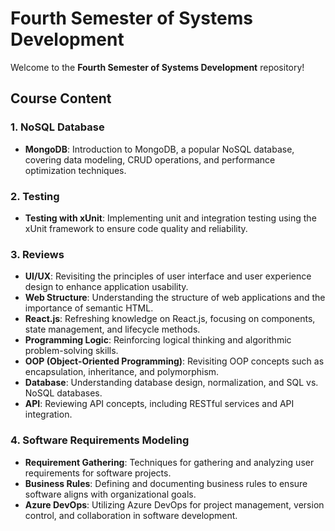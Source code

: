 # Fourth Semester of Systems Development

Welcome to the **Fourth Semester of Systems Development** repository! 

## Course Content

### 1. NoSQL Database
- **MongoDB**: Introduction to MongoDB, a popular NoSQL database, covering data modeling, CRUD operations, and performance optimization techniques.

### 2. Testing
- **Testing with xUnit**: Implementing unit and integration testing using the xUnit framework to ensure code quality and reliability.

### 3. Reviews
- **UI/UX**: Revisiting the principles of user interface and user experience design to enhance application usability.
- **Web Structure**: Understanding the structure of web applications and the importance of semantic HTML.
- **React.js**: Refreshing knowledge on React.js, focusing on components, state management, and lifecycle methods.
- **Programming Logic**: Reinforcing logical thinking and algorithmic problem-solving skills.
- **OOP (Object-Oriented Programming)**: Revisiting OOP concepts such as encapsulation, inheritance, and polymorphism.
- **Database**: Understanding database design, normalization, and SQL vs. NoSQL databases.
- **API**: Reviewing API concepts, including RESTful services and API integration.

### 4. Software Requirements Modeling
- **Requirement Gathering**: Techniques for gathering and analyzing user requirements for software projects.
- **Business Rules**: Defining and documenting business rules to ensure software aligns with organizational goals.
- **Azure DevOps**: Utilizing Azure DevOps for project management, version control, and collaboration in software development.
